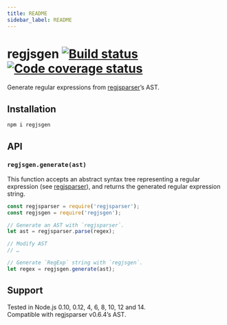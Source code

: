 ```yaml
---
title: README
sidebar_label: README
---
```

# regjsgen [![Build status][travis-ci-img]][travis-ci] [![Code coverage status][codecov-img]][codecov]

Generate regular expressions from [regjsparser][regjsparser]’s AST.

## Installation

```sh
npm i regjsgen
```

## API

### `regjsgen.generate(ast)`

This function accepts an abstract syntax tree representing a regular expression (see [regjsparser][regjsparser]), and returns the generated regular expression string.

```js
const regjsparser = require('regjsparser');
const regjsgen = require('regjsgen');

// Generate an AST with `regjsparser`.
let ast = regjsparser.parse(regex);

// Modify AST
// …

// Generate `RegExp` string with `regjsgen`.
let regex = regjsgen.generate(ast);
```

## Support

Tested in Node.js 0.10, 0.12, 4, 6, 8, 10, 12 and 14.<br>
Compatible with regjsparser v0.6.4’s AST.


[travis-ci]: https://travis-ci.org/bnjmnt4n/regjsgen
[travis-ci-img]: https://travis-ci.org/bnjmnt4n/regjsgen.svg?branch=master
[codecov]: https://codecov.io/gh/bnjmnt4n/regjsgen
[codecov-img]: https://codecov.io/gh/bnjmnt4n/regjsgen/branch/master/graph/badge.svg
[regjsparser]: https://github.com/jviereck/regjsparser

